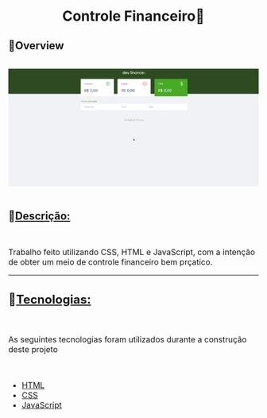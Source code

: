 
 <h1 align = "center" > <b>Controle Financeiro🤑</b> </h1>

<div>
    <h2>👀<b>Overview</b></h2><br>
    <img src = "./assets/controlefinanceiro.gif" align = "center">
</div>
<br>
<h2>📄<u><b>Descrição:</b></u></h2>
<br>
    <div style = "font-size: 16px">
        <p>Trabalho feito utilizando CSS, HTML e JavaScript, com a intenção de obter um meio de controle financeiro bem prçatico.</p>
     
<hr />

<h2>🚀<u><b>Tecnologias:</b></u></h2>
<br>
<p style="font-size:16px">As seguintes tecnologias foram utilizados durante a construção deste projeto</p>
<br>

- [HTML](https://developer.mozilla.org/en-US/docs/Web/HTML)
- [CSS](https://developer.mozilla.org/en-US/docs/Web/CSS)
- [JavaScript](https://developer.mozilla.org/en-US/docs/Web/JavaScript)

